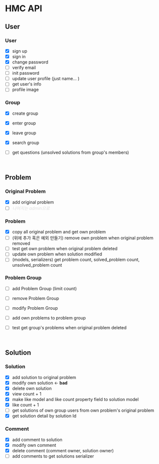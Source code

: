# HMC API

## User

### User
- [x] sign up
- [x] sign in
- [x] change password
- [ ] verify email
- [ ] init password
- [ ] update user profile (just name... )
- [ ] get user's info
- [ ] profile image

### Group
- [x] create group
- [x] enter group
- [x] leave group
- [x] search group
- [ ] get questions (unsolved solutions from group's members)


<br />

## Problem

### Original Problem
- [x] add original problem
- [ ] *<span style="color: #DDD;">나머지는 admin으로</span>*

### Problem
- [x] copy all original problem and get own problem
- [ ] (위에 추가 혹은 예외 만들기) remove own problem when original problem removed
- [ ] test get own problem when original problem deleted
- [ ] update own problem when solution modified
- [ ] (models, serializers) get problem count, solved_problem count, unsolved_problem count

### Problem Group
- [ ] add Problem Group (limit count)
- [ ] remove Problem Group
- [ ] modify Problem Group
- [ ] add own problems to problem group
- [ ] test get group's problems when original problem deleted


<br />

## Solution

### Solution
- [x] add solution to original problem
- [x] modify own solution <- **bad**
- [x] delete own solution
- [x] view count + 1
- [x] make like model and like count property field to solution model
- [x] like count + 1
- [ ] get solutions of own group users from own problem's original problem
- [x] get solution detail by solution Id

### Comment
- [x] add comment to solution
- [x] modify own comment
- [x] delete comment (comment owner, solution owner)
- [ ] add comments to get solutions serializer